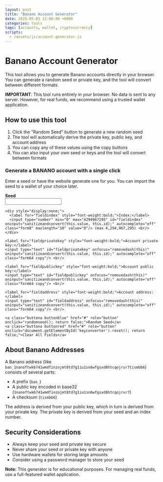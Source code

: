 ```yaml
---
layout: post
title: "Banano Account Generator"
date: 2025-05-03 12:00:00 +0000
categories: tools
tags: [accounts, wallet, cryptocurrency]
scripts:
  - /assets/js/account-generator.js
---
```


# Banano Account Generator

This tool allows you to generate Banano accounts directly in your browser. You can generate a random seed or private key, and the tool will convert between different formats.

**IMPORTANT**: This tool runs entirely in your browser. No data is sent to any server. However, for real funds, we recommend using a trusted wallet application.

## How to use this tool

1. Click the "Random Seed" button to generate a new random seed
2. The tool will automatically derive the private key, public key, and account address
3. You can copy any of these values using the copy buttons
4. You can also input your own seed or keys and the tool will convert between formats

<div class="tool-container">
  <h3>Generate a BANANO account with a single click</h3>
  <p>Enter a seed or have the website generate one for you. You can import the seed to a wallet of your choice later.</p>
  
  <form id="keyconverter">
    <label for="fieldseed" style="font-weight:bold;">Seed</label><br/>
    <input type="text" id="fieldseed" onfocus="removedash(this)" oninput="sanitizeandconvert(this.value, this.id);" autocomplete="off" class="form64 copy"/> <br/>
    
    <div style="display:none;">
      <label for="fieldindex" style="font-weight:bold;">Index:</label>
      <input type="number" min="0" max="4294967295" id="fieldindex" oninput="sanitizeandconvert(this.value, this.id);" autocomplete="off" class="form8" maxlength="10" value="0"/> (max 4,294,967,295) <br/>
    </div>
    
    <label for="fieldprivatekey" style="font-weight:bold;">Account private key:</label>
    <input type="text" id="fieldprivatekey" onfocus="removedash(this)" oninput="sanitizeandconvert(this.value, this.id);" autocomplete="off" class="form64 copy"/> <br/>
    
    <label for="fieldpublickey" style="font-weight:bold;">Account public key:</label>
    <input type="text" id="fieldpublickey" onfocus="removedash(this)" oninput="sanitizeandconvert(this.value, this.id);" autocomplete="off" class="form64 copy"/> <br/>
    
    <label for="fieldaddress" style="font-weight:bold;">Account address:</label>
    <input type="text" id="fieldaddress" onfocus="removedash(this)" oninput="sanitizeandconvert(this.value, this.id);" autocomplete="off" class="form64 copy"/> <br/>
    
    <a class="buttona buttonblue" href="#" role="button" onclick="randomseed(); return false;">Random Seed</a>
    <a class="buttona buttonred" href="#" role="button" onclick="document.getElementById('keyconverter').reset(); return false;">Clear All Fields</a>
  </form>
</div>

## About Banano Addresses

A Banano address (like `ban_1nanoftwk6741wmdfinzojmt8td7g1iu1sn6wfgsxd8htcqojrur7tismbb6`) consists of several parts:

- A prefix (`ban_`)
- A public key encoded in base32 (`1nanoftwk6741wmdfinzojmt8td7g1iu1sn6wfgsxd8htcqojrur7`)
- A checksum (`tismbb6`)

The address is derived from your public key, which in turn is derived from your private key. The private key is derived from your seed and an index number.

## Security Considerations

- Always keep your seed and private key secure
- Never share your seed or private key with anyone
- Use hardware wallets for storing large amounts
- Consider using a password manager to store your seed

<div class="note-box">
  <p><strong>Note:</strong> This generator is for educational purposes. For managing real funds, use a full-featured wallet application.</p>
</div>
